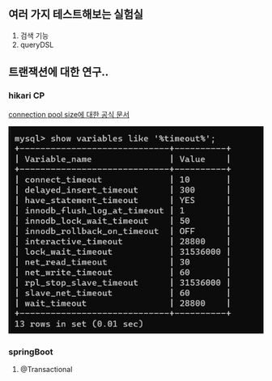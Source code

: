 ## 여러 가지 테스트해보는 실험실
1. 검색 기능 
2. queryDSL


## 트랜잭션에 대한 연구..
### hikari CP
[connection pool size에 대한 공식 문서](https://github.com/brettwooldridge/HikariCP/wiki/About-Pool-Sizing)

![img.png](img.png)

### springBoot
1. @Transactional